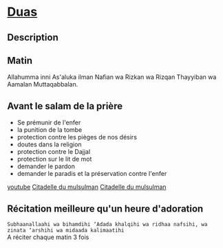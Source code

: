 # [Duas](readme.md)

## Description

## Matin

 Allahumma inni As'aluka ilman Nafian wa Rizkan wa Rizqan Thayyiban wa Aamalan Muttaqabbalan.

## Avant le salam de la prière

* Se prémunir de l'enfer
* la punition de la tombe
* protection contre les pièges de nos désirs
* doutes dans la religion
* protection contre le Dajjal
* protection sur le lit de mot
* demander le pardon
* demander le paradis et la préservation contre l'enfer

[youtube](https://www.youtube.com/watch?v=Dq5sQafDhI8)
[Citadelle du mulsulman](https://d1.islamhouse.com/data/fr/ih_books/single/fr_Fortress_of_the_Muslim.pdf)
[Citadelle du mulsulman](https://citadelledumusulman.com/)

## Récitation meilleure qu'un heure d'adoration

`Subhaanallaahi wa bihamdihi ‘Adada khalqihi wa ridhaa nafsihi, wa zinata ‘arshihi wa midaada kalimaatihi`  
A réciter chaque matin 3 fois
